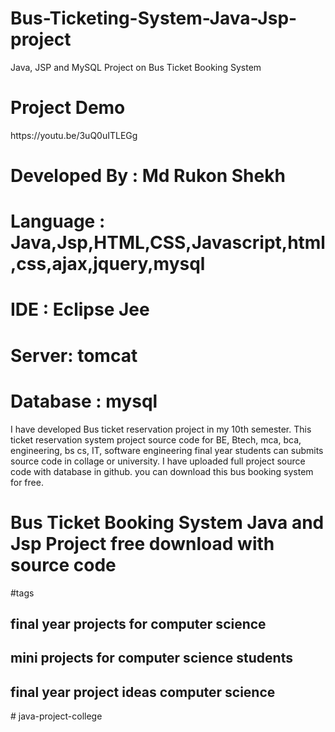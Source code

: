 # Bus-Ticketing-System-Java-Jsp-project
Java, JSP and MySQL Project on Bus Ticket Booking System
<h1>Project Demo</h1>
https://youtu.be/3uQ0uITLEGg

# Developed By : Md Rukon Shekh 
# Language : Java,Jsp,HTML,CSS,Javascript,html,css,ajax,jquery,mysql
# IDE : Eclipse Jee
# Server: tomcat
# Database : mysql

I have developed Bus ticket reservation project in my 10th semester. This ticket reservation system project source code for BE, Btech, mca, bca, engineering, bs cs, IT, software engineering final year students can submits source code in collage or university. I have uploaded full project source code with database in github. you can download this bus booking system for free. 

# Bus Ticket Booking System Java and Jsp Project free download with source code

#tags
<h2>final year projects for computer science</h2>
<h2>mini projects for computer science students</h2>
<h2>final year project ideas computer science</h2>
#   j a v a - p r o j e c t - c o l l e g e  
 